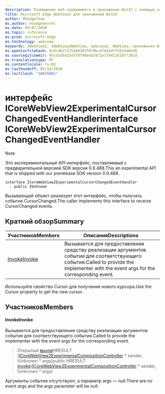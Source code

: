 ```yaml
---
description: Размещение веб-содержимого в приложении Win32 с помощью элемента управления Microsoft Edge WebView2
title: Microsoft Edge WebView2 для приложений Win32
author: MSEdgeTeam
ms.author: msedgedevrel
ms.date: 05/07/2020
ms.topic: reference
ms.prod: microsoft-edge
ms.technology: webview
keywords: IWebView2, IWebView2WebView, webview2, WebView, приложения Win32, Win32, EDGE, ICoreWebView2, ICoreWebView2Controller, элемент управления "веб-браузер", HTML Edge
ms.openlocfilehash: 9c8cd627275a98382f079bc4f64dd7f565d46630
ms.sourcegitcommit: 07cda56425e5fdf90eeb3972e17041261bf720cd
ms.translationtype: MT
ms.contentlocale: ru-RU
ms.lasthandoff: 05/14/2020
ms.locfileid: "10655001"
---
```

# <span data-ttu-id="42d58-104">интерфейс ICoreWebView2ExperimentalCursorChangedEventHandler</span><span class="sxs-lookup"><span data-stu-id="42d58-104">interface ICoreWebView2ExperimentalCursorChangedEventHandler</span></span> 

> [!NOTE]
> <span data-ttu-id="42d58-105">Это экспериментальный API-интерфейс, поставляемый с предварительной версией SDK версии 0.9.488.</span><span class="sxs-lookup"><span data-stu-id="42d58-105">This an experimental API that is shipped with our prerelease SDK version 0.9.488.</span></span>

```
interface ICoreWebView2ExperimentalCursorChangedEventHandler
  : public IUnknown
```

<span data-ttu-id="42d58-106">Вызывающий объект реализует этот интерфейс, чтобы получать события CursorChanged.</span><span class="sxs-lookup"><span data-stu-id="42d58-106">The caller implements this interface to receive CursorChanged events.</span></span>

## <span data-ttu-id="42d58-107">Краткий обзор</span><span class="sxs-lookup"><span data-stu-id="42d58-107">Summary</span></span>

 <span data-ttu-id="42d58-108">Участников</span><span class="sxs-lookup"><span data-stu-id="42d58-108">Members</span></span>                        | <span data-ttu-id="42d58-109">Описания</span><span class="sxs-lookup"><span data-stu-id="42d58-109">Descriptions</span></span>
--------------------------------|---------------------------------------------
[<span data-ttu-id="42d58-110">Invoke</span><span class="sxs-lookup"><span data-stu-id="42d58-110">Invoke</span></span>](#invoke) | <span data-ttu-id="42d58-111">Вызывается для предоставления средству реализации аргументов события для соответствующего события.</span><span class="sxs-lookup"><span data-stu-id="42d58-111">Called to provide the implementer with the event args for the corresponding event.</span></span>

<span data-ttu-id="42d58-112">Используйте свойство Cursor для получения нового курсора.</span><span class="sxs-lookup"><span data-stu-id="42d58-112">Use the Cursor property to get the new cursor.</span></span>

## <span data-ttu-id="42d58-113">Участников</span><span class="sxs-lookup"><span data-stu-id="42d58-113">Members</span></span>

#### <span data-ttu-id="42d58-114">Invoke</span><span class="sxs-lookup"><span data-stu-id="42d58-114">Invoke</span></span> 

<span data-ttu-id="42d58-115">Вызывается для предоставления средству реализации аргументов события для соответствующего события.</span><span class="sxs-lookup"><span data-stu-id="42d58-115">Called to provide the implementer with the event args for the corresponding event.</span></span>

> <span data-ttu-id="42d58-116">Открытый [вызов](#invoke)HRESULT ([ICoreWebView2ExperimentalCompositionController](icorewebview2experimentalcompositioncontroller.md) \* sender, IUnknown \* args)</span><span class="sxs-lookup"><span data-stu-id="42d58-116">public HRESULT [Invoke](#invoke)([ICoreWebView2ExperimentalCompositionController](icorewebview2experimentalcompositioncontroller.md) \* sender, IUnknown \* args)</span></span>

<span data-ttu-id="42d58-117">Аргументы события отсутствуют, а параметр args — null.</span><span class="sxs-lookup"><span data-stu-id="42d58-117">There are no event args and the args parameter will be null.</span></span>

